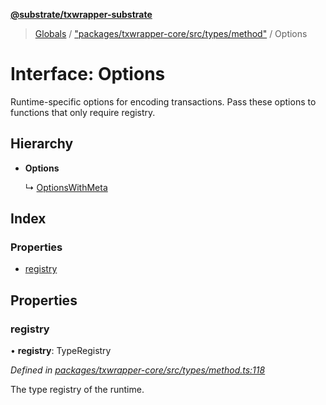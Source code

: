 **[@substrate/txwrapper-substrate](../README.md)**

> [Globals](../globals.md) / ["packages/txwrapper-core/src/types/method"](../modules/_packages_txwrapper_core_src_types_method_.md) / Options

# Interface: Options

Runtime-specific options for encoding transactions. Pass these options to
functions that only require registry.

## Hierarchy

* **Options**

  ↳ [OptionsWithMeta](_packages_txwrapper_core_src_types_method_.optionswithmeta.md)

## Index

### Properties

* [registry](_packages_txwrapper_core_src_types_method_.options.md#registry)

## Properties

### registry

•  **registry**: TypeRegistry

*Defined in [packages/txwrapper-core/src/types/method.ts:118](https://github.com/paritytech/txwrapper-core/blob/79cbc99/packages/txwrapper-core/src/types/method.ts#L118)*

The type registry of the runtime.
